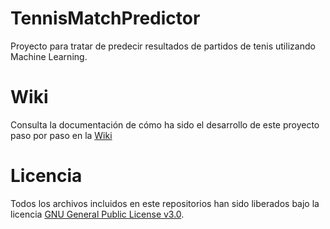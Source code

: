 # TennisMatchPredictor

Proyecto para tratar de predecir resultados de partidos de tenis utilizando Machine Learning.

# Wiki

Consulta la documentación de cómo ha sido el desarrollo de este proyecto paso por paso en la [Wiki](https://github.com/AngelLM/TennisMatchPredictor/wiki)

# Licencia

Todos los archivos incluidos en este repositorios han sido liberados bajo la licencia [GNU General Public License v3.0](https://github.com/AngelLM/TennisMatchPredictor/blob/master/LICENSE).
